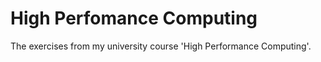 # High Perfomance Computing

The exercises from  my university course 'High Performance Computing'.
